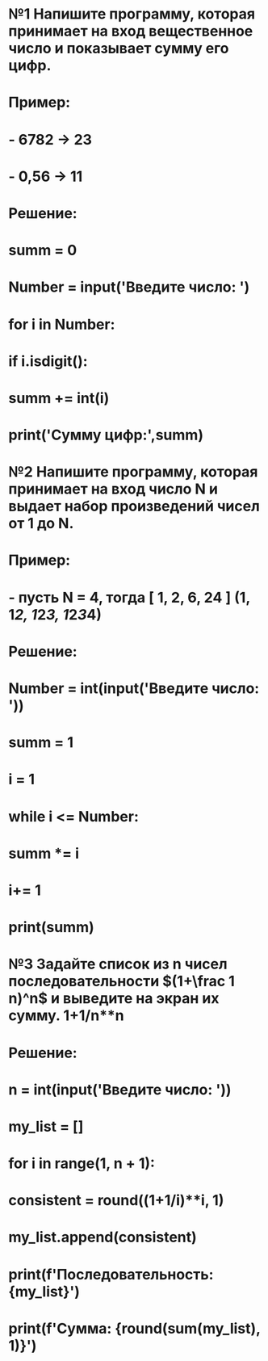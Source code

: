 # №1 Напишите программу, которая принимает на вход вещественное число и показывает сумму его цифр.
# Пример:
# - 6782 -> 23
# - 0,56 -> 11

# Решение:
 
# summ = 0
# Number = input('Введите число: ')

# for i in Number:
#     if i.isdigit():
#         summ += int(i)
# print('Cумму цифр:',summ)

# №2 Напишите программу, которая принимает на вход число N и выдает набор произведений чисел от 1 до N.
# Пример:
# - пусть N = 4, тогда [ 1, 2, 6, 24 ] (1, 1*2, 1*2*3, 1*2*3*4)

# Решение:

# Number = int(input('Введите число: '))
# summ = 1
# i = 1
# while i <= Number:
#     summ *= i
#     i+= 1         
# print(summ)    

# №3 Задайте список из n чисел последовательности $(1+\frac 1 n)^n$ и выведите на экран их сумму. 1+1/n**n

# Решение:
# n = int(input('Введите число: '))
# my_list = []
# for i in range(1, n + 1):
#     consistent = round((1+1/i)**i, 1) 
#     my_list.append(consistent)
# print(f'Последовательность: {my_list}')
# print(f'Сумма: {round(sum(my_list), 1)}')
